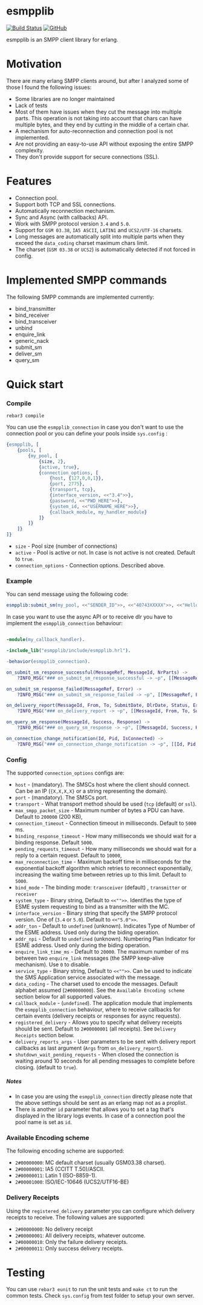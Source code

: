 esmpplib
=======

[![Build Status](https://travis-ci.com/silviucpp/esmpplib.svg?branch=master)](https://travis-ci.com/github/silviucpp/esmpplib)
[![GitHub](https://img.shields.io/github/license/silviucpp/esmpplib)](https://github.com/silviucpp/esmpplib/blob/master/LICENSE)

esmpplib is an SMPP client library for erlang.  

# Motivation

There are many erlang SMPP clients around, but after I analyzed some of those I found the following issues:

- Some libraries are no longer maintained 
- Lack of tests
- Most of them have issues when they cut the message into multiple parts. This operation is not taking into account that chars can have multiple bytes, and they end by cutting in the middle of a certain char.
- A mechanism for auto-reconnection and connection pool is not implemented.
- Are not providing an easy-to-use API without exposing the entire SMPP complexity.
- They don't provide support for secure connections (SSL).

# Features

- Connection pool.
- Support both TCP and SSL connections.
- Automatically reconnection mechanism.
- Sync and Async (with callbacks) API.
- Work with SMPP protocol version `3.4` and `5.0`.
- Support for `GSM 03.38`, `IA5 ASCII`, `LATIN1` and `UCS2/UTF-16` charsets. 
- Long messages are automatically split into multiple parts when they exceed the `data_coding` charset maximum chars limit.
- The charset (`GSM 03.38` or `UCS2`) is automatically detected if not forced in config.

# Implemented SMPP commands

The following SMPP commands are implemented currently:

- bind_transmitter
- bind_receiver
- bind_transceiver
- unbind
- enquire_link
- generic_nack
- submit_sm
- deliver_sm
- query_sm

# Quick start

### Compile

```
rebar3 compile
```

You can use the `esmpplib_connection` in case you don't want to  use the connection pool or you can define your pools inside `sys.config` :

```erlang
{esmpplib, [
    {pools, [
        {my_pool, [
            {size, 2},
            {active, true},
            {connection_options, [
                {host, {127,0,0,1}},
                {port, 2775},
                {transport, tcp},
                {interface_version, <<"3.4">>},
                {password, <<"PWD_HERE">>},
                {system_id, <<"USERNAME_HERE">>},
                {callback_module, my_handler_module}
            ]}
        ]}
    ]}
]}
```

 - `size` - Pool size (number of connections)
 - `active` - Pool is active or not. In case is not active is not created. Default to `true`.
 - `connection_options` - Connection options. Described above.

### Example

You can send message using the following code:

```erl
esmpplib:submit_sm(my_pool, <<"SENDER_ID">>, <<"40743XXXXX">>, <<"Hello World!">>).
```

In case you want to use the async API or to receive dlr you have to implement the `esmpplib_connection` behaviour:

```erl

-module(my_callback_handler).

-include_lib("esmpplib/include/esmpplib.hrl").

-behavior(esmpplib_connection).

on_submit_sm_response_successful(MessageRef, MessageId, NrParts) ->
    ?INFO_MSG("### on_submit_sm_response_successful -> ~p", [[MessageRef, MessageId, NrParts]]).

on_submit_sm_response_failed(MessageRef, Error) ->
    ?INFO_MSG("### on_submit_sm_response_failed -> ~p", [[MessageRef, Error]]).

on_delivery_report(MessageId, From, To, SubmitDate, DlrDate, Status, ErrorCode, Args) ->
    ?INFO_MSG("### on_delivery_report -> ~p", [[MessageId, From, To, SubmitDate, DlrDate, Status, ErrorCode, Args]]).

on_query_sm_response(MessageId, Success, Response) ->
    ?INFO_MSG("### on_query_sm_response -> ~p", [[MessageId, Success, Response]]).

on_connection_change_notification(Id, Pid, IsConnected) ->
    ?INFO_MSG("### on_connection_change_notification -> ~p", [[Id, Pid, IsConnected]]).
```

### Config

The supported `connection_options` configs are:

- `host` - (mandatory). The SMSCs host where the client should connect. Can be an IP (`{X,X,X,X}` or a string representing the domain).
- `port` - (mandatory). The SMSCs port.
- `transport` - What transport method should be used (`tcp` (default)  or `ssl`).
- `max_smpp_packet_size` - Maximum number of bytes a PDU can have. Default to `200000` (200 KB),
- `connection_timeout` - Connection timeout in milliseconds. Default to `5000` ms.
- `binding_response_timeout` - How many milliseconds we should wait for a binding response. Default `5000`.
- `pending_requests_timeout` - How many milliseconds we should wait for a reply to a certain request. Default to `10000`,
- `max_reconnection_time` - Maximum backoff time in milliseconds for the exponential backoff algorithm which retries to reconnect exponentially, increasing the waiting time between retries up to this limit. Default to `5000`.
- `bind_mode` - The binding mode: `transceiver` (default) , `transmitter` or `receiver`
- `system_type` - Binary string, Default to `<<"">>`. Identifies the type of ESME system requesting to bind as a transmitter with the MC.
- `interface_version` - Binary string that specify the SMPP protocol version. One of (`3.4` or `5.0`). Default to `<<"5.0">>`.
- `addr_ton` - Default to `undefined` (unknown). Indicates Type of Number of the ESME address. Used only during the biding operation.
- `addr_npi` - Default to `undefined` (unknown). Numbering Plan Indicator for ESME address. Used only during the biding operation.
- `enquire_link_time_ms` - Default to `20000`. The maximum number of ms between two `enquire_link` messages (the SMPP keep-alive mechanism). Use `0` to disable. 
- `service_type` - Binary string, Default to `<<"">>`. Can be used to indicate the SMS Application service associated with the message.
- `data_coding` - The charset used to encode the messages. Default alphabet assumed (`2#00000000`). See the `Available Encoding scheme` section below for all supported values.
- `callback_module` - (`undefined`). The application module that implements the `esmpplib_connection` behaviour, where to receive callbacks for certain events (delivery receipts or responses for async requests).
- `registered_delivery` - Allows you to specify what delivery receipts should be sent. Default to `2#00000001` (all receipts). See `Delivery Receipts` section below. 
- `delivery_reports_args` - User parameters to be sent with delivery report callbacks as last argument (`Args` from `on_delivery_report`). 
- `shutdown_wait_pending_requests` - When closed the connection is waiting around 10 seconds for all pending messages to complete before closing. (default to `true`).

##### Notes

- In case you are using the `esmpplib_connection` directly please note that the above settings should be sent as an erlang map not as a proplist.
- There is another `id` parameter that allows you to set a tag that's displayed in the library logs events. In case of a connection pool the pool name is set as `id`.

### Available Encoding scheme

The following encoding scheme are supported:

- `2#00000000`: MC default charset (usually GSM03.38 charset).
- `2#00000001`: IA5 (CCITT T.50)/ASCII.
- `2#00000011`: Latin 1 (ISO-8859-1).
- `2#00001000`: ISO/IEC-10646 (UCS2/UTF16-BE)

### Delivery Receipts

Using the `registered_delivery` parameter you can configure which delivery receipts to receive. The following values are supported:

- `2#00000000`: No delivery receipt
- `2#00000001`: All delivery receipts, whatever outcome.
- `2#00000010`: Only the failure delivery receipts.
- `2#00000011`: Only success delivery receipts.

# Testing

You can use `rebar3 eunit` to run the unit tests and `make ct` to run the common tests. Check `sys.config` from test folder to setup your own server.